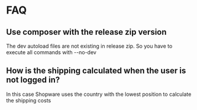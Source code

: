 # FAQ

## Use composer with the release zip version

The dev autoload files are not existing in release zip. So you have to execute all commands with --no-dev

## How is the shipping calculated when the user is not logged in?

In this case Shopware uses the country with the lowest position to calculate the shipping costs

